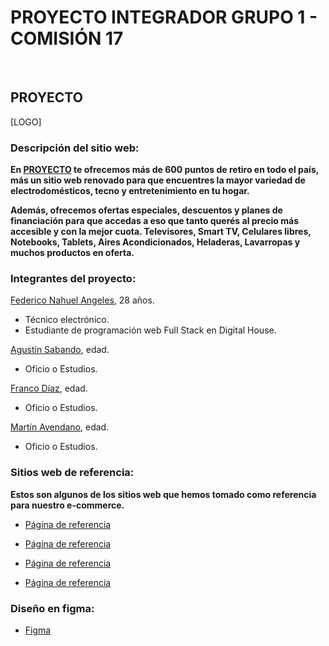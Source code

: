 # PROYECTO INTEGRADOR GRUPO 1 - COMISIÓN 17

<br>


## **PROYECTO**

[LOGO]

### Descripción del sitio web:

**En [PROYECTO](www.proyecto.com.ar) te ofrecemos más de 600 puntos de retiro en todo el país, más un sitio web renovado para que encuentres
la mayor variedad de electrodomésticos, tecno y entretenimiento en tu hogar.**

**Además, ofrecemos ofertas especiales, descuentos y planes de financiación para que accedas a eso que tanto querés al precio más accesible y con la mejor cuota.
Televisores, Smart TV, Celulares libres, Notebooks, Tablets, Aires Acondicionados, Heladeras, Lavarropas y muchos productos en oferta.**

### Integrantes del proyecto:

[Federico Nahuel Angeles](https://github.com/fedeangeles23), 28 años.
* Técnico electrónico.
* Estudiante de programación web Full Stack en Digital House.

[Agustín Sabando](https://github.com/Agustin-Sabando), edad.
* Oficio o Estudios. 

[Franco Díaz](https://github.com/Franco-I-D), edad.
* Oficio o Estudios. 

[Martín Avendano](https://github.com/martinavendano), edad.
* Oficio o Estudios. 

### Sitios web de referencia:

**Estos son algunos de los sitios web que hemos tomado como referencia para nuestro e-commerce.**

* [Página de referencia](https://www.paginadereferencia.com/)

* [Página de referencia](https://www.paginadereferencia.com/)

* [Página de referencia](https://www.paginadereferencia.com/)

* [Página de referencia](https://www.paginadereferencia.com/)

### Diseño en figma:

* [Figma](https://www.figma.com/file/FtUolI4aoTg3Ul4QFzU66Z/Proyecto---Grupo-1?node-id=0%3A1)
